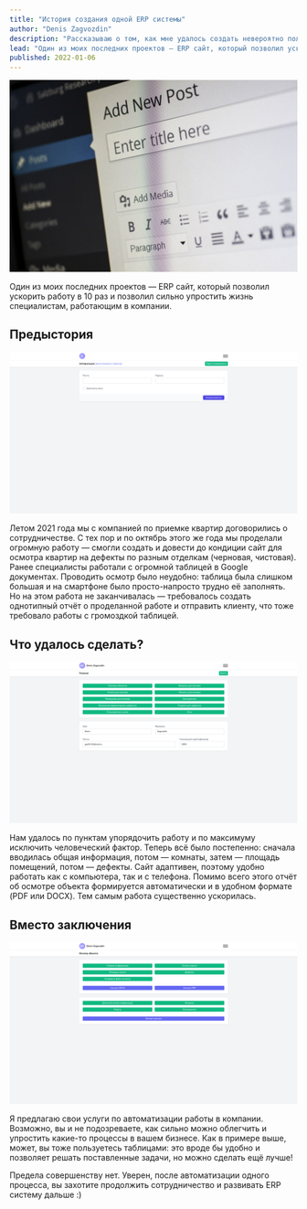 ```yaml
---
title: "История создания одной ERP системы"
author: "Denis Zagvozdin"
description: "Рассказываю о том, как мне удалось создать невероятно полезный ресурс, чего мы добились и какие есть перспективы"
lead: "Один из моих последних проектов — ERP сайт, который позволил ускорить работу в 10 раз и позволил сильно упростить жизнь специалистам, работающим в компании."
published: 2022-01-06
---
```


![preview.jpg](00_L6SugScE5QZdCAV0gD53nebvRI4cC8V5hkg3Vevs.jpg)

Один из моих последних проектов — ERP сайт, который позволил ускорить работу в 10 раз и позволил сильно упростить жизнь специалистам, работающим в компании.

## Предыстория

![image-1.png](QjUVk2vWWio8CvlO81FltZ3yo6Q35PcOnGqv2UVM.png)

Летом 2021 года мы с компанией по приемке квартир договорились о сотрудничестве. С тех пор и по октябрь этого же года мы проделали огромную работу — смогли создать и довести до кондиции сайт для осмотра квартир на дефекты по разным отделкам (черновая, чистовая). Ранее специалисты работали с огромной таблицей в Google документах. Проводить осмотр было неудобно: таблица была слишком большая и на смартфоне было просто-напросто трудно её заполнять. Но на этом работа не заканчивалась — требовалось создать однотипный отчёт о проделанной работе и отправить клиенту, что тоже требовало работы с громоздкой таблицей.

## Что удалось сделать?

![image-2.png](10l61i4PiREYCESlkGmzRMBybFPP4SZ7CEZjFTnW.png)

Нам удалось по пунктам упорядочить работу и по максимуму исключить человеческий фактор. Теперь всё было постепенно: сначала вводилась общая информация, потом — комнаты, затем — площадь помещений, потом — дефекты. Сайт адаптивен, поэтому удобно работать как с компьютера, так и с телефона. Помимо всего этого отчёт об осмотре объекта формируется автоматически и в удобном формате (PDF или DOCX). Тем самым работа существенно ускорилась.

## Вместо заключения

![image-3.png](w4F91s2kyWYrngaPjBaeK8hjWDjwnYvHGCM2cXZK.png)

Я предлагаю свои услуги по автоматизации работы в компании. Возможно, вы и не подозреваете, как сильно можно облегчить и упростить какие-то процессы в вашем бизнесе. Как в примере выше, может, вы тоже пользуетесь таблицами: это вроде бы удобно и позволяет решать поставленные задачи, но можно сделать ещё лучше!

Предела совершенству нет. Уверен, после автоматизации одного процесса, вы захотите продолжить сотрудничество и развивать ERP систему дальше :)
